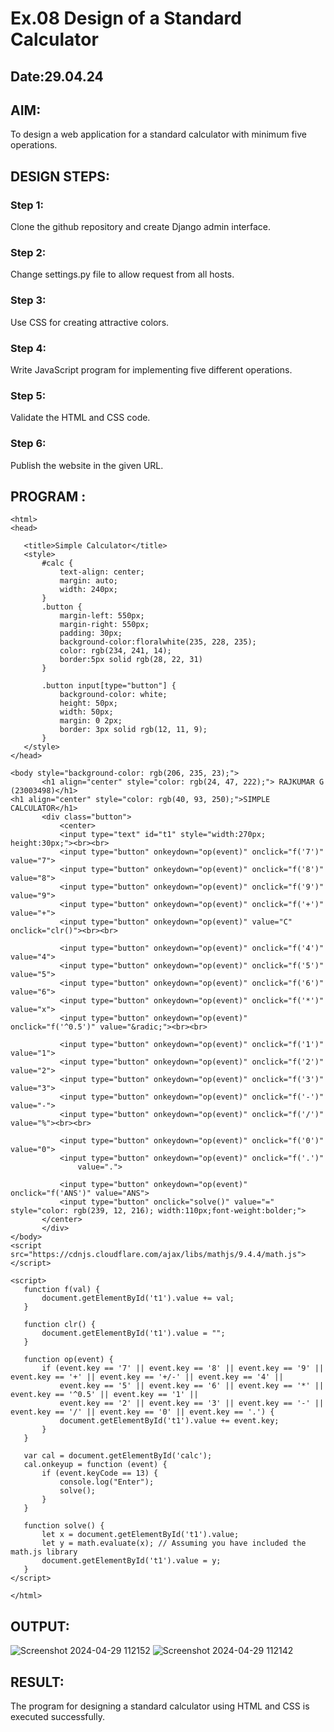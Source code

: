 # Ex.08 Design of a Standard Calculator
## Date:29.04.24

## AIM:
To design a web application for a standard calculator with minimum five operations.

## DESIGN STEPS:

### Step 1:
Clone the github repository and create Django admin interface.

### Step 2:
Change settings.py file to allow request from all hosts.

### Step 3:
Use CSS for creating attractive colors.

### Step 4:
Write JavaScript program for implementing five different operations.

### Step 5:
Validate the HTML and CSS code.

### Step 6:
Publish the website in the given URL.

## PROGRAM :
```
<html>
<head>

   <title>Simple Calculator</title>
   <style>
       #calc {
           text-align: center;
           margin: auto;
           width: 240px;
       }
       .button {
           margin-left: 550px;
           margin-right: 550px;
           padding: 30px;
           background-color:floralwhite(235, 228, 235);
           color: rgb(234, 241, 14);
           border:5px solid rgb(28, 22, 31)
       }

       .button input[type="button"] {
           background-color: white;
           height: 50px;
           width: 50px;
           margin: 0 2px;
           border: 3px solid rgb(12, 11, 9);
       }
   </style>
</head>

<body style="background-color: rgb(206, 235, 23);">
       <h1 align="center" style="color: rgb(24, 47, 222);"> RAJKUMAR G (23003498)</h1>
<h1 align="center" style="color: rgb(40, 93, 250);">SIMPLE CALCULATOR</h1>
       <div class="button">
           <center>
           <input type="text" id="t1" style="width:270px; height:30px;"><br><br>
           <input type="button" onkeydown="op(event)" onclick="f('7')" value="7">
           <input type="button" onkeydown="op(event)" onclick="f('8')" value="8">
           <input type="button" onkeydown="op(event)" onclick="f('9')" value="9">
           <input type="button" onkeydown="op(event)" onclick="f('+')" value="+">
           <input type="button" onkeydown="op(event)" value="C"  onclick="clr()"><br><br>

           <input type="button" onkeydown="op(event)" onclick="f('4')" value="4">
           <input type="button" onkeydown="op(event)" onclick="f('5')" value="5">
           <input type="button" onkeydown="op(event)" onclick="f('6')" value="6">
           <input type="button" onkeydown="op(event)" onclick="f('*')" value="x">
           <input type="button" onkeydown="op(event)" onclick="f('^0.5')" value="&radic;"><br><br>
   
           <input type="button" onkeydown="op(event)" onclick="f('1')" value="1">
           <input type="button" onkeydown="op(event)" onclick="f('2')" value="2">
           <input type="button" onkeydown="op(event)" onclick="f('3')" value="3">
           <input type="button" onkeydown="op(event)" onclick="f('-')" value="-">
           <input type="button" onkeydown="op(event)" onclick="f('/')" value="%"><br><br>
       
           <input type="button" onkeydown="op(event)" onclick="f('0')" value="0">
           <input type="button" onkeydown="op(event)" onclick="f('.')"
               value=".">
           
           <input type="button" onkeydown="op(event)" onclick="f('ANS')" value="ANS">
           <input type="button" onclick="solve()" value="=" style="color: rgb(239, 12, 216); width:110px;font-weight:bolder;">
       </center>
       </div>
</body>
<script src="https://cdnjs.cloudflare.com/ajax/libs/mathjs/9.4.4/math.js"></script>

<script>
   function f(val) {
       document.getElementById('t1').value += val;
   }

   function clr() {
       document.getElementById('t1').value = "";
   }

   function op(event) {
       if (event.key == '7' || event.key == '8' || event.key == '9' || event.key == '+' || event.key == '+/-' || event.key == '4' ||
           event.key == '5' || event.key == '6' || event.key == '*' || event.key == '^0.5' || event.key == '1' ||
           event.key == '2' || event.key == '3' || event.key == '-' || event.key == '/' || event.key == '0' || event.key == '.') {
           document.getElementById('t1').value += event.key;
       }
   }

   var cal = document.getElementById('calc');
   cal.onkeyup = function (event) {
       if (event.keyCode == 13) {
           console.log("Enter");
           solve();
       }
   }

   function solve() {
       let x = document.getElementById('t1').value;
       let y = math.evaluate(x); // Assuming you have included the math.js library
       document.getElementById('t1').value = y;
   }
</script>

</html>
```
## OUTPUT:
![Screenshot 2024-04-29 112152](https://github.com/Rajkumar28072005/Calc/assets/144980101/d228dd0f-48b4-4c8b-b60e-ea47c12c79bb)
![Screenshot 2024-04-29 112142](https://github.com/Rajkumar28072005/Calc/assets/144980101/db42ab0f-cfb3-4491-8879-577adb42aa18)

## RESULT:
The program for designing a standard calculator using HTML and CSS is executed successfully.
